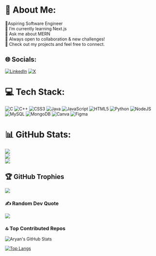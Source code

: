 # 💫 About Me:
🚀Aspiring Software Engineer<br>🌱 I’m currently learning Next.js<br>💬 Ask me about MERN<br>📌 Always open to collaboration & new challenges!  <br>🚀 Check out my projects and feel free to connect.  


## 🌐 Socials:
[![LinkedIn](https://img.shields.io/badge/LinkedIn-%230077B5.svg?logo=linkedin&logoColor=white)](https://linkedin.com/in/https://www.linkedin.com/in/aryan-awasthi-9402b3289/) [![X](https://img.shields.io/badge/X-black.svg?logo=X&logoColor=white)](https://x.com/https://x.com/Aryan206412) 

# 💻 Tech Stack:
![C](https://img.shields.io/badge/c-%2300599C.svg?style=for-the-badge&logo=c&logoColor=white) ![C++](https://img.shields.io/badge/c++-%2300599C.svg?style=for-the-badge&logo=c%2B%2B&logoColor=white) ![CSS3](https://img.shields.io/badge/css3-%231572B6.svg?style=for-the-badge&logo=css3&logoColor=white) ![Java](https://img.shields.io/badge/java-%23ED8B00.svg?style=for-the-badge&logo=openjdk&logoColor=white) ![JavaScript](https://img.shields.io/badge/javascript-%23323330.svg?style=for-the-badge&logo=javascript&logoColor=%23F7DF1E) ![HTML5](https://img.shields.io/badge/html5-%23E34F26.svg?style=for-the-badge&logo=html5&logoColor=white) ![Python](https://img.shields.io/badge/python-3670A0?style=for-the-badge&logo=python&logoColor=ffdd54) ![NodeJS](https://img.shields.io/badge/node.js-6DA55F?style=for-the-badge&logo=node.js&logoColor=white) ![MySQL](https://img.shields.io/badge/mysql-4479A1.svg?style=for-the-badge&logo=mysql&logoColor=white) ![MongoDB](https://img.shields.io/badge/MongoDB-%234ea94b.svg?style=for-the-badge&logo=mongodb&logoColor=white) ![Canva](https://img.shields.io/badge/Canva-%2300C4CC.svg?style=for-the-badge&logo=Canva&logoColor=white) ![Figma](https://img.shields.io/badge/figma-%23F24E1E.svg?style=for-the-badge&logo=figma&logoColor=white)
# 📊 GitHub Stats:
![](https://github-readme-stats.vercel.app/api?username=aryan2064&theme=radical&hide_border=true&include_all_commits=true&count_private=true)<br/>
![](https://github-readme-streak-stats.herokuapp.com/?user=aryan2064&theme=radical&hide_border=true)<br/>
![](https://github-readme-stats.vercel.app/api/top-langs/?username=aryan2064&theme=radical&hide_border=true&include_all_commits=true&count_private=true&layout=compact)

## 🏆 GitHub Trophies
![](https://github-profile-trophy.vercel.app/?username=aryan2064&theme=radical&no-frame=false&no-bg=true&margin-w=4)

### ✍️ Random Dev Quote
![](https://quotes-github-readme.vercel.app/api?type=horizontal&theme=radical)

### 🔝 Top Contributed Repos
![Aryan's GitHub Stats](https://github-readme-stats.vercel.app/api?username=aryan2064&show_icons=true&theme=radical&count_private=true)

[![Top Langs](https://github-readme-stats.vercel.app/api/top-langs/?username=aryan2064&layout=compact&theme=radical)](https://github.com/aryan2064)
